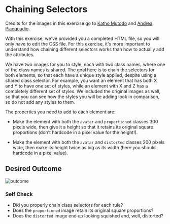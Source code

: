# Chaining Selectors

Credits for the images in this exercise go to [Katho Mutodo](https://www.pexels.com/@photobykatho?utm_content=attributionCopyText&utm_medium=referral&utm_source=pexels) and [Andrea Piacquadio](https://www.pexels.com/@olly?utm_content=attributionCopyText&utm_medium=referral&utm_source=pexels).

With this exercise, we've provided you a completed HTML file, so you will only have to edit the CSS file. For this exercise, it's more important to understand how chaining different selectors works than how to actually add the attributes.

We have two images for you to style, each with two class names, where one of the class names is shared. The goal here is to chain the selectors for both elements, so that each have a unique style applied, despite using a shared class selector. For example, you want an element that has both X and Y to have one set of styles, while an element with X and Z has a completely different set of styles. We included the original images as well, so that you can see how the styles you will be adding look in comparison, so do not add any styles to them.

The properties you need to add to each element are:

* Make the element with both the `avatar` and `proportioned` classes 300 pixels wide, then give it a height so that it retains its original square proportions (don't hardcode in a pixel value for the height!).

* Make the element with both the `avatar` and `distorted` classes 200 pixels wide, then make its height twice as big as its width (here you should hardcode in a pixel value).

## Desired Outcome
![outcome](https://user-images.githubusercontent.com/70952936/131268893-f2e0b302-ea2e-44b8-ba30-b555a35023c9.jpg)


### Self Check
- Did you properly chain class selectors for each rule?
- Does the `proportioned` image retain its original square proportions?
- Does the `distorted` image end up looking squished and, well, distorted?
